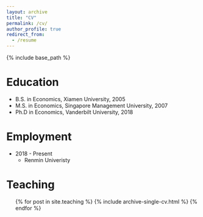 ```yaml
---
layout: archive
title: "CV"
permalink: /cv/
author_profile: true
redirect_from:
  - /resume
---
```


{% include base_path %}

Education
======
* B.S. in Economics, Xiamen University, 2005
* M.S. in Economics, Singapore Management University, 2007
* Ph.D in Economics, Vanderbilt University, 2018

Employment
======
* 2018 - Present
  * Renmin Univeristy


Teaching
======
  <ul>{% for post in site.teaching %}
    {% include archive-single-cv.html %}
  {% endfor %}</ul>


<!-- Publications
======
  <ul>{% for post in site.publications %}
    {% include archive-single-cv.html %}
  {% endfor %}</ul> -->
